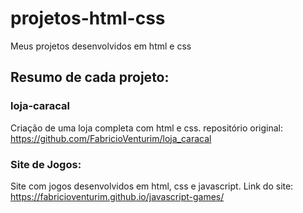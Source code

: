 # projetos-html-css
Meus projetos desenvolvidos em html e css

## Resumo de cada projeto:

### loja-caracal

Criação de uma loja completa com html e css.
repositório original: https://github.com/FabricioVenturim/loja_caracal

### Site de Jogos:
Site com jogos desenvolvidos em html, css e javascript.
Link do site: https://fabricioventurim.github.io/javascript-games/
